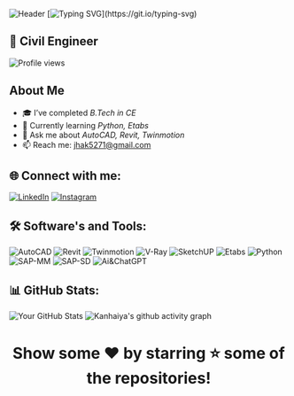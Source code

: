 ![Header](https://capsule-render.vercel.app/api?type=waving&color=gradient&height=150&section=header&text=Welcome+to+my+profile!)
[![Typing SVG](https://readme-typing-svg.herokuapp.com?font=Fira+Code&duration=3000&pause=500&color=00FF00&multiline=true&width=600&lines=Hey+there+👋;I'm+KanhaiYa+Kumar+Jha;AI+%26+Python+Learner;Open+Source+Contributor+🌍;Welcome+to+my+GitHub+Profile!)](https://git.io/typing-svg)
## 🚀 Civil Engineer 

![Profile views](https://komarev.com/ghpvc/?username=Kanhaiya957)


## About Me

- 🎓 I’ve completed *B.Tech in CE*
- 🌱 Currently learning *Python, Etabs*
- 💬 Ask me about *AutoCAD, Revit, Twinmotion*
- 📫 Reach me: [jhak5271@gmail.com](mailto:jhak5271@gmail.com)

## 🌐 Connect with me:
[![LinkedIn](https://img.shields.io/badge/LinkedIn-blue)](https://www.linkedin.com/in/kanhaiya21?utm_source=share&utm_campaign=share_via&utm_content=profile&utm_medium=android_app)
[![Instagram](https://img.shields.io/badge/Instagram-red)](https://www.instagram.com/_kanhaiya_kumar_01_?igsh=MWxhenN0bjZncDcwMA==)

## 🛠 Software's and Tools:
![AutoCAD](https://img.shields.io/badge/AutoCAD-red)
![Revit](https://img.shields.io/badge/Revit-blue)
![Twinmotion](https://img.shields.io/badge/Twinmotion-black)
![V-Ray](https://img.shields.io/badge/V-Ray-black)
![SketchUP](https://img.shields.io/badge/SketchUP-blue)
![Etabs](https://img.shields.io/badge/Etabs-blue)
![Python](https://img.shields.io/badge/Python-blue)
![SAP-MM](https://img.shields.io/badge/SAP-MM-blue)
![SAP-SD](https://img.shields.io/badge/SAP-SD-blue)
![Ai&ChatGPT](https://img.shields.io/badge/Ai&ChatGPT-black)

## 📊 GitHub Stats:

![Your GitHub Stats](https://github-readme-stats.vercel.app/api?username=Kanhaiya&show_icons=true&theme=dark)
![Kanhaiya's github activity graph](https://github-readme-activity-graph.vercel.app/graph?username=Kanhaiya957&bg_color=0d1117&color=00ff99&line=ff0055&point=ffffff&area=true&hide_border=true)

# <p align="center">Show some ❤ by starring ⭐ some of the repositories!</p>



